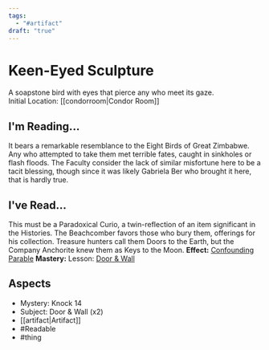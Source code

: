 ```yaml
---
tags:
  - "#artifact"
draft: "true"
---
```

# Keen-Eyed Sculpture
A soapstone bird with eyes that pierce any who meet its gaze.<Br>Initial Location: [[condorroom|Condor Room]]
## I'm Reading...
It bears a remarkable resemblance to the Eight Birds of Great Zimbabwe. Any who attempted to take them met terrible fates, caught in sinkholes or flash floods. The Faculty consider the lack of similar misfortune here to be a tacit blessing, though since it was likely Gabriela Ber who brought it here, that is hardly true.
## I've Read...
This must be a Paradoxical Curio, a twin-reflection of an item significant in the Histories. The Beachcomber favors those who bury them, offerings for his collection. Treasure hunters call them Doors to the Earth, but the Company Anchorite knew them as Keys to the Moon.
**Effect:** [Confounding Parable](https://uadaf.theevilroot.xyz/rowenarium/element/confounding.parable)
**Mastery:** Lesson: [Door & Wall](https://uadaf.theevilroot.xyz/rowenarium/element/s.door.wall)
## Aspects
- Mystery: Knock 14
- Subject: Door & Wall (x2)
- [[artifact|Artifact]]
- #Readable
- #thing